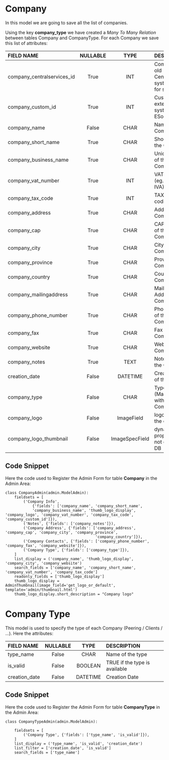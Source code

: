 # Company

In this model we are going to save all the list of companies. 

Using the key **company_type** we have created a *Many To Many Relation* between tables Company and CompanyType.
For each Company we save this list of attributes:

|FIELD NAME | NULLABLE | TYPE | DESCRIPTION|
|:----------- | :-----------: | :-----------: | :-----------|
|company_centralservices_id  | True      |  INT           | Company ID on old Centralservices system (used for sync)|
|company_custom_id       | True      |  INT           | Custom ID on external systems (eg. ESolver)|
|company_name            | False      |  CHAR          | Name of the Company|
|company_short_name      | True      |  CHAR          | Short Name of the Company|
|company_business_name   | True      |  CHAR          | Unique Name of the Company|
|company_vat_number      | True       |  INT           | VAT Number (eg. partita IVA)|
|company_tax_code        | True       |  INT           | TAX Code (eg. codice fiscale)|
|company_address         | True      |  CHAR          | Address of the Company|
|company_cap             | True      |  CHAR          | CAP Address of the Company|
|company_city            | True      |  CHAR          | City of the Company|
|company_province        | True       |  CHAR          | Province of the Company|
|company_country         | True      |  CHAR          | Country of the Company|
|company_mailingaddress    | True       |  CHAR          | Mailing Address of the Company|
|company_phone_number    | True       |  CHAR          | Phone Number of the Company|
|company_fax             | True       |  CHAR          | Fax of the Company|
|company_website         | True       |  CHAR          | WebSite of the Company|
|company_notes           | True       |  TEXT          | Notes about the Company|
|creation_date           | False      |  DATETIME      | Creation Date of the Record|
|company_type            | False       |  CHAR          | Type (ManyToMany  with CompanyType)|
|company_logo            | False       |  ImageField          | logo image of the company |
|company_logo_thumbnail  | False       |  ImageSpecField      | dynamic property, does not go into the DB |

## Code Snippet 

Here the code used to Register the Admin Form for table **Company** in the Admin Area:

    class CompanyAdmin(admin.ModelAdmin):
	    fieldsets = [
	        ('Company Info', 
	            {'fields': ['company_name', 'company_short_name',
	            'company_business_name', 'thumb_logo_display', 'company_logo', 'company_vat_number', 'company_tax_code', 'company_custom_id']}),
	        ('Notes', {'fields': ['company_notes']}),
	        ('Company Address', {'fields': ['company_address', 'company_cap', 'company_city', 'company_province',
	                                        'company_country']}),
	        ('Company Contacts', {'fields': ['company_phone_number', 'company_fax', 'company_website']}),
	        ('Company Type', {'fields': ['company_type']}),
	    ]
	    list_display = ('company_name', 'thumb_logo_display', 'company_city', 'company_website')
	    search_fields = ['company_name', 'company_short_name', 'company_vat_number', 'company_tax_code']
	    readonly_fields = ['thumb_logo_display']
	    thumb_logo_display = AdminThumbnail(image_field='get_logo_or_default', template='admin/thumbnail.html')
	    thumb_logo_display.short_description = "Company logo"
    

# Company Type

This model is used to specify the type of each Company (Peering / Clients / ...).
Here the attributes:

|FIELD NAME | NULLABLE | TYPE | DESCRIPTION|
|:----------- | :-----------: | :-----------: | :-----------|
|type_name              | False     |  CHAR       | Name of the type|
|is_valid               | False     |  BOOLEAN    | TRUE if the type is available|
|creation_date          | False     |  DATETIME   | Creation Date|

## Code Snippet

Here the code used to Register the Admin Form for table **CompanyType** in the Admin Area:

    class CompanyTypeAdmin(admin.ModelAdmin):

        fieldsets = [
            ('Company Type', {'fields': ['type_name', 'is_valid']}),
        ]
        list_display = ('type_name', 'is_valid', 'creation_date')
        list_filter = ['creation_date', 'is_valid']
        search_fields = ['type_name']

